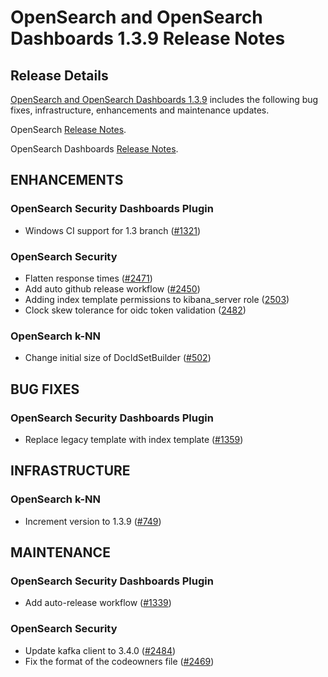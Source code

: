 # OpenSearch and OpenSearch Dashboards 1.3.9 Release Notes

## Release Details

[OpenSearch and OpenSearch Dashboards 1.3.9](https://opensearch.org/versions/opensearch-1-3-9.html) includes the following bug fixes, infrastructure, enhancements and maintenance updates.

OpenSearch [Release Notes](https://github.com/opensearch-project/OpenSearch/blob/main/release-notes/opensearch.release-notes-1.3.9.md).

OpenSearch Dashboards [Release Notes](https://github.com/opensearch-project/OpenSearch-Dashboards/blob/main/release-notes/opensearch-dashboards.release-notes-1.3.9.md).

## ENHANCEMENTS

### OpenSearch Security Dashboards Plugin
* Windows CI support for 1.3 branch ([#1321](https://github.com/opensearch-project/security-dashboards-plugin/pull/1321))

### OpenSearch Security
* Flatten response times ([#2471](https://github.com/opensearch-project/security/pull/2471))
* Add auto github release workflow ([#2450](https://github.com/opensearch-project/security/pull/2450))
* Adding index template permissions to kibana_server role ([2503](https://github.com/opensearch-project/security/pull/2503))
* Clock skew tolerance for oidc token validation ([2482](https://github.com/opensearch-project/security/pull/2482))

### OpenSearch k-NN
* Change initial size of DocIdSetBuilder ([#502](https://github.com/opensearch-project/k-NN/pull/502))

## BUG FIXES

### OpenSearch Security Dashboards Plugin
* Replace legacy template with index template ([#1359](https://github.com/opensearch-project/security-dashboards-plugin/pull/1359))

## INFRASTRUCTURE

### OpenSearch k-NN
* Increment version to 1.3.9 ([#749](https://github.com/opensearch-project/k-NN/pull/749))

## MAINTENANCE

### OpenSearch Security Dashboards Plugin
* Add auto-release workflow ([#1339](https://github.com/opensearch-project/security-dashboards-plugin/pull/1339))

### OpenSearch Security
* Update kafka client to 3.4.0 ([#2484](https://github.com/opensearch-project/security/pull/2484))
* Fix the format of the codeowners file ([#2469](https://github.com/opensearch-project/security/pull/2469))
